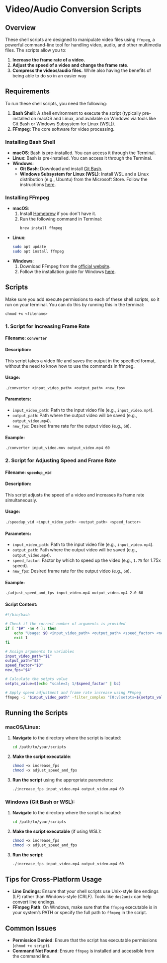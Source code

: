 # **Video/Audio Conversion Scripts**

## **Overview**
These shell scripts are designed to manipulate video files using `ffmpeg`, a powerful command-line tool for handling video, audio, and other multimedia files. The scripts allow you to:
1. **Increase the frame rate of a video.**
2. **Adjust the speed of a video and change the frame rate.**
3. **Compress the videos/audio files.**
While also having the benefits of being able to do so in an easier way

## **Requirements**
To run these shell scripts, you need the following:
1. **Bash Shell**: A shell environment to execute the script (typically pre-installed on macOS and Linux, and available on Windows via tools like Git Bash or Windows Subsystem for Linux (WSL)).
2. **FFmpeg**: The core software for video processing.

### **Installing Bash Shell**
- **macOS**: Bash is pre-installed. You can access it through the Terminal.
- **Linux**: Bash is pre-installed. You can access it through the Terminal.
- **Windows**:
  - **Git Bash**: Download and install [Git Bash](https://gitforwindows.org/).
  - **Windows Subsystem for Linux (WSL)**: Install WSL and a Linux distribution (e.g., Ubuntu) from the Microsoft Store. Follow the instructions [here](https://docs.microsoft.com/en-us/windows/wsl/install).

### **Installing FFmpeg**
- **macOS**:
  1. Install [Homebrew](https://brew/) if you don't have it.
  2. Run the following command in Terminal:
     ```bash
     brew install ffmpeg
     ```
- **Linux**:
  ```bash
  sudo apt update
  sudo apt install ffmpeg
  ```
- **Windows**:
  1. Download FFmpeg from the [official website](https://ffmpeg.org/download.html).
  2. Follow the installation guide for Windows [here](https://www.geeksforgeeks.org/how-to-install-ffmpeg-on-windows/).

## **Scripts**
Make sure you add execute permissions to each of these shell scripts, so it run on your terminal. You can do this by running this in the terminal:
```
chmod +x <filename>
```

### **1. Script for Increasing Frame Rate**

#### **Filename**: `converter`

#### **Description**:
This script takes a video file and saves the output in the specified format, without the need to know how to use the commands in ffmpeg.

#### **Usage**:
```
./converter <input_video_path> <output_path> <new_fps>
```

#### **Parameters**:
- `input_video_path`: Path to the input video file (e.g., `input_video.mp4`).
- `output_path`: Path where the output video will be saved (e.g., `output_video.mp4`).
- `new_fps`: Desired frame rate for the output video (e.g., `60`).

#### **Example**:
```
./converter input_video.mov output_video.mp4 60
```

### **2. Script for Adjusting Speed and Frame Rate**

#### **Filename**: `speedup_vid`

#### **Description**:
This script adjusts the speed of a video and increases its frame rate simultaneously.

#### **Usage**:
```bash
./speedup_vid <input_video_path> <output_path> <speed_factor>
```

#### **Parameters**:
- `input_video_path`: Path to the input video file (e.g., `input_video.mp4`).
- `output_path`: Path where the output video will be saved (e.g., `output_video.mp4`).
- `speed_factor`: Factor by which to speed up the video (e.g., `1.75` for 1.75x speed).
- `new_fps`: Desired frame rate for the output video (e.g., `60`).

#### **Example**:
```bash
./adjust_speed_and_fps input_video.mp4 output_video.mp4 2.0 60
```

#### **Script Content**:
```bash
#!/bin/bash

# Check if the correct number of arguments is provided
if [ "$#" -ne 4 ]; then
    echo "Usage: $0 <input_video_path> <output_path> <speed_factor> <new_fps>"
    exit 1
fi

# Assign arguments to variables
input_video_path="$1"
output_path="$2"
speed_factor="$3"
new_fps="$4"

# Calculate the setpts value
setpts_value=$(echo "scale=2; 1/$speed_factor" | bc)

# Apply speed adjustment and frame rate increase using FFmpeg
ffmpeg -i "$input_video_path" -filter_complex "[0:v]setpts=${setpts_value}*PTS,minterpolate='mi_mode=mci:mc_mode=aobmc:vsbmc=1:fps=$new_fps'[v]" -map "[v]" -map 0:a -r "$new_fps" "$output_path"
```

## **Running the Scripts**

### **macOS/Linux:**
1. **Navigate** to the directory where the script is located:
   ```bash
   cd /path/to/your/scripts
   ```
2. **Make the script executable**:
   ```bash
   chmod +x increase_fps
   chmod +x adjust_speed_and_fps
   ```
3. **Run the script** using the appropriate parameters:
   ```bash
   ./increase_fps input_video.mp4 output_video.mp4 60
   ```

### **Windows (Git Bash or WSL):**
1. **Navigate** to the directory where the script is located:
   ```bash
   cd /path/to/your/scripts
   ```
2. **Make the script executable** (if using WSL):
   ```bash
   chmod +x increase_fps
   chmod +x adjust_speed_and_fps
   ```
3. **Run the script**:
   ```bash
   ./increase_fps input_video.mp4 output_video.mp4 60
   ```

## **Tips for Cross-Platform Usage**
- **Line Endings**: Ensure that your shell scripts use Unix-style line endings (LF) rather than Windows-style (CRLF). Tools like `dos2unix` can help convert line endings.
- **FFmpeg Path**: On Windows, make sure that the `ffmpeg` executable is in your system’s PATH or specify the full path to `ffmpeg` in the script.

## **Common Issues**
- **Permission Denied**: Ensure that the script has executable permissions (`chmod +x script`).
- **Command Not Found**: Ensure `ffmpeg` is installed and accessible from the command line.


